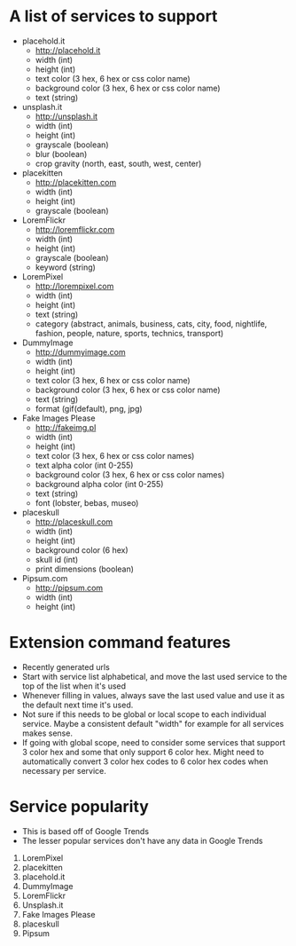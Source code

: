 # A list of services to support

- placehold.it
  - http://placehold.it
  - width (int)
  - height (int)
  - text color (3 hex, 6 hex or css color name)
  - background color (3 hex, 6 hex or css color name)
  - text (string)
- unsplash.it
  - http://unsplash.it
  - width (int)
  - height (int)
  - grayscale (boolean)
  - blur (boolean)
  - crop gravity (north, east, south, west, center)
- placekitten
  - http://placekitten.com
  - width (int)
  - height (int)
  - grayscale (boolean)
- LoremFlickr
  - http://loremflickr.com
  - width (int)
  - height (int)
  - grayscale (boolean)
  - keyword (string)
- LoremPixel
  - http://lorempixel.com
  - width (int)
  - height (int)
  - text (string)
  - category (abstract, animals, business, cats, city, food, nightlife, fashion, people, nature, sports, technics, transport)
- DummyImage
  - http://dummyimage.com
  - width (int)
  - height (int)
  - text color (3 hex, 6 hex or css color name)
  - background color (3 hex, 6 hex or css color name)
  - text (string)
  - format (gif(default), png, jpg)
- Fake Images Please
  - http://fakeimg.pl
  - width (int)
  - height (int)
  - text color (3 hex, 6 hex or css color names)
  - text alpha color (int 0-255)
  - background color (3 hex, 6 hex or css color names)
  - background alpha color (int 0-255)
  - text (string)
  - font (lobster, bebas, museo)
- placeskull
  - http://placeskull.com
  - width (int)
  - height (int)
  - background color (6 hex)
  - skull id (int)
  - print dimensions (boolean)
- Pipsum.com
  - http://pipsum.com
  - width (int)
  - height (int)

# Extension command features
 - Recently generated urls
 - Start with service list alphabetical, and move the last used service to the top of the list when it's used
 - Whenever filling in values, always save the last used value and use it as the default next time it's used.
  - Not sure if this needs to be global or local scope to each individual service. Maybe a consistent default "width" for example for all services makes sense.
  - If going with global scope, need to consider some services that support 3 color hex and some that only support 6 color hex. Might need to automatically convert 3 color hex codes to 6 color hex codes when necessary per service.

# Service popularity
  - This is based off of Google Trends
  - The lesser popular services don't have any data in Google Trends
  1. LoremPixel
  2. placekitten
  3. placehold.it
  4. DummyImage
  5. LoremFlickr
  6. Unsplash.it
  7. Fake Images Please
  8. placeskull
  9. Pipsum
